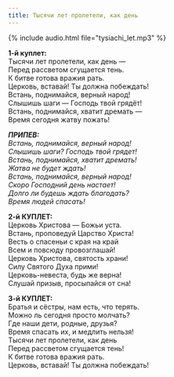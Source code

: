 ```yaml
---
title: Тысячи лет пролетели, как день
---
```

{% include audio.html file="tysiachi_let.mp3" %}

**1-й куплет:**  
Тысячи лет пролетели, как день —  
Перед рассветом сгущается тень.  
К битве готова вражия рать.  
Церковь, вставай! Ты должна побеждать!  
Встань, поднимайся, верный народ!  
Слышишь шаги — Господь твой грядёт!  
Встань, поднимайся, хватит дремать —  
Время сегодня жатву пожать!

_**ПРИПЕВ:**  
Встань, поднимайся, верный народ!  
Слышишь шаги? Господь твой грядет!  
Встань, поднимайся, хватит дремать!  
Жатва не будет ждать!  
Встань, поднимайся, верный народ!  
Скоро Господний день настает!  
Долго ли будешь ждать благодать?  
Время людей спасать!_

**2-й КУПЛЕТ:**  
Церковь Христова — Божьи уста.  
Встань, проповедуй Царство Христа!  
Весть о спасеньи с края на край  
Всем и повсюду провозглашай!  
Церковь Христова, святость храни!  
Силу Святого Духа прими!  
Церковь-невеста, будь же верна!  
Слушай призыв, просыпайся от сна!

**3-й КУПЛЕТ:**  
Братья и сёстры, нам есть, что терять.  
Можно ль сегодня просто молчать?  
Где наши дети, родные, друзья?  
Время спасать их, и медлить нельзя!  
Тысячи лет пролетели, как день  
Перед рассветом сгущается тень!  
К битве готова вражия рать.  
Церковь, вставай! Ты должна побеждать!
